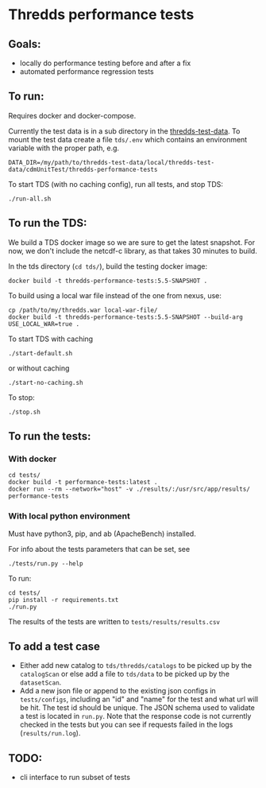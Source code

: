 # Thredds performance tests

## Goals:
- locally do performance testing before and after a fix
- automated performance regression tests

## To run:
Requires docker and docker-compose.

Currently the test data is in a sub directory in the [thredds-test-data](https://github.com/Unidata/thredds-test-data). To mount the test data create a file `tds/.env` which contains an environment variable with the proper path, e.g.
```
DATA_DIR=/my/path/to/thredds-test-data/local/thredds-test-data/cdmUnitTest/thredds-performance-tests
```

To start TDS (with no caching config), run all tests, and stop TDS:
```
./run-all.sh
```

## To run the TDS:

We build a TDS docker image so we are sure to get the latest snapshot. For now, we don't include the netcdf-c library, as that takes 30 minutes to build.

In the tds directory (`cd tds/`), build the testing docker image:
```
docker build -t thredds-performance-tests:5.5-SNAPSHOT .
```

To build using a local war file instead of the one from nexus, use:
```
cp /path/to/my/thredds.war local-war-file/
docker build -t thredds-performance-tests:5.5-SNAPSHOT --build-arg USE_LOCAL_WAR=true .
```

To start TDS with caching
```
./start-default.sh
```
or without caching
```
./start-no-caching.sh
``````

To stop:
```
./stop.sh
```

## To run the tests:

### With docker
```
cd tests/
docker build -t performance-tests:latest .
docker run --rm --network="host" -v ./results/:/usr/src/app/results/ performance-tests
```

### With local python environment
Must have python3, pip, and ab (ApacheBench) installed.

For info about the tests parameters that can be set, see
```
./tests/run.py --help
```

To run:
```
cd tests/
pip install -r requirements.txt
./run.py
```

The results of the tests are written to `tests/results/results.csv`

## To add a test case

- Either add new catalog to `tds/thredds/catalogs` to be picked up by the `catalogScan`
or else add a file to `tds/data` to be picked up by the `datasetScan`.
- Add a new json file or append to the existing json configs in `tests/configs`, including an "id" and "name" for the test and what url will be hit.
The test id should be unique. The JSON schema used to validate a test is located in `run.py`.
Note that the response code is not currently checked in the tests but you can see if requests failed in the logs (`results/run.log`).

## TODO:
- cli interface to run subset of tests
